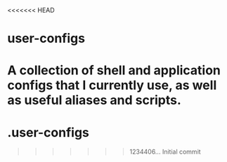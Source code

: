 <<<<<<< HEAD
# user-configs

A collection of shell and application configs that I currently use, as well as useful aliases and scripts.
=======
# .user-configs
>>>>>>> 1234406... Initial commit
